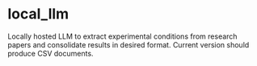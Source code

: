 # local_llm
Locally hosted LLM to extract experimental conditions from research papers and consolidate results in desired format. Current version should produce CSV documents.

